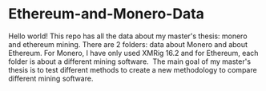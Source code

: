 # Ethereum-and-Monero-Data
Hello world! This repo has all the data about my master's thesis: monero and ethereum mining. There are 2 folders: data about Monero and about Ethereum. For Monero, I have only used XMRig 16.2 and for Ethereum, each folder is about a different mining software. 
The main goal of my master's thesis is to test different methods to create a new methodology to compare different mining software. 
